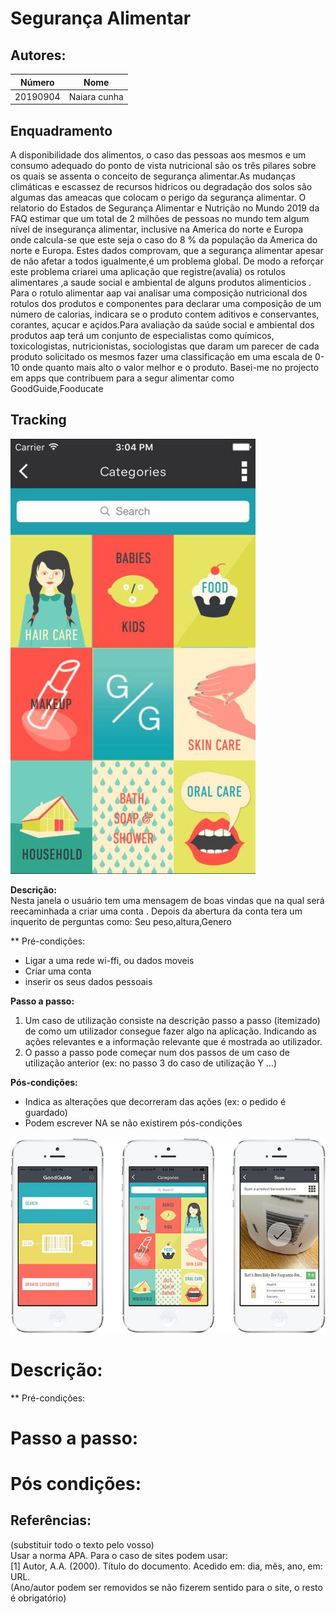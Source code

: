 
# Segurança Alimentar 



## Autores:

| Número | Nome |
|--------|------|
| 20190904 |  Naiara cunha

## Enquadramento
A disponibilidade dos alimentos, o caso das pessoas aos mesmos e um consumo adequado do ponto de vista nutricional são os três pilares sobre os quais se assenta o conceito de segurança alimentar.As mudanças climáticas e escassez de recursos hidricos ou degradação dos solos são algumas das  ameacas que colocam  o perigo da segurança alimentar.
O relatorio do Estados de Segurança Alimentar e Nutrição no Mundo 2019 da FAQ estimar que um total de 2 milhões de pessoas no mundo tem algum nível de insegurança alimentar, inclusive na America do norte e Europa onde calcula-se que este seja o caso do 8 % da população da America do norte e Europa.
Estes dados comprovam, que a segurança alimentar apesar de não afetar a todos igualmente,é  um problema global. 
De modo a reforçar este problema criarei uma aplicação que registre(avalia) os rotulos alimentares ,a saude social e ambiental de alguns  produtos alimenticios . 
Para o rotulo alimentar aap vai analisar uma composição nutricional dos rotulos dos produtos e componentes para declarar uma composição de um número de calorias, indicara se o produto contem aditivos e conservantes, corantes, açucar e açidos.Para avaliação da saúde social e ambiental dos produtos aap terá um conjunto de especialistas como químicos, toxicologistas, nutricionistas, sociologistas que daram um parecer de cada produto solicitado os mesmos fazer uma classificação em uma escala de 0-10 onde quanto mais alto o valor melhor  e o produto.
Basei-me no projecto em apps  que contribuem para a segur alimentar como GoodGuide,Fooducate

## Tracking
<img src = "imagem(1).jpeg ">



**Descrição:** \
Nesta janela o usuário tem uma mensagem de boas vindas que na qual será reecaminhada a criar uma conta .
Depois da abertura da conta tera um inquerito de perguntas como: Seu peso,altura,Genero

** Pré-condições:  
- Ligar a uma rede wi-ffi, ou dados moveis 
- Criar uma conta 
- inserir os seus dados pessoais



**Passo a passo:**
1. Um caso de utilização consiste na descrição passo a passo (itemizado) de como um utilizador consegue fazer algo na aplicação. Indicando as ações relevantes e a informação relevante que é mostrada ao utilizador.
1. O passo a passo pode começar num dos passos de um caso de utilização anterior (ex: no passo 3 do caso de utilização Y …) 

**Pós-condições:**
- Indica as alterações que decorreram das ações (ex: o pedido é guardado)
- Podem escrever NA se não existirem pós-condições


<img src = "imagem(2)jpeg.jpeg">

# Descrição:
** Pré-condições:
# Passo a passo:
# Pós condições:



## Referências:
(substituir todo o texto pelo vosso) \
Usar a norma APA. Para o caso de sites podem usar: \
[1] Autor, A.A. (2000). Título do documento. Acedido em: dia, mês, ano, em: URL. \
(Ano/autor podem ser removidos se não fizerem sentido para o site, o resto é obrigatório)


